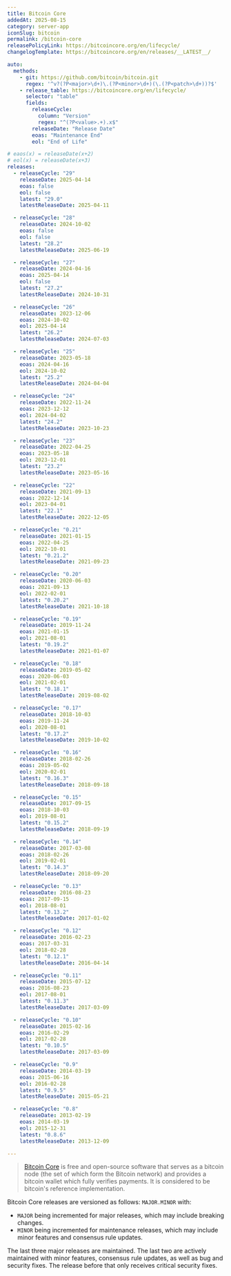 ```yaml
---
title: Bitcoin Core
addedAt: 2025-08-15
category: server-app
iconSlug: bitcoin
permalink: /bitcoin-core
releasePolicyLink: https://bitcoincore.org/en/lifecycle/
changelogTemplate: https://bitcoincore.org/en/releases/__LATEST__/

auto:
  methods:
    - git: https://github.com/bitcoin/bitcoin.git
      regex: '^v?(?P<major>\d+)\.(?P<minor>\d+)(\.(?P<patch>\d+))?$'
    - release_table: https://bitcoincore.org/en/lifecycle/
      selector: "table"
      fields:
        releaseCycle:
          column: "Version"
          regex: "^(?P<value>.+).x$"
        releaseDate: "Release Date"
        eoas: "Maintenance End"
        eol: "End of Life"

# eaos(x) = releaseDate(x+2)
# eol(x) = releaseDate(x+3)
releases:
  - releaseCycle: "29"
    releaseDate: 2025-04-14
    eoas: false
    eol: false
    latest: "29.0"
    latestReleaseDate: 2025-04-11

  - releaseCycle: "28"
    releaseDate: 2024-10-02
    eoas: false
    eol: false
    latest: "28.2"
    latestReleaseDate: 2025-06-19

  - releaseCycle: "27"
    releaseDate: 2024-04-16
    eoas: 2025-04-14
    eol: false
    latest: "27.2"
    latestReleaseDate: 2024-10-31

  - releaseCycle: "26"
    releaseDate: 2023-12-06
    eoas: 2024-10-02
    eol: 2025-04-14
    latest: "26.2"
    latestReleaseDate: 2024-07-03

  - releaseCycle: "25"
    releaseDate: 2023-05-18
    eoas: 2024-04-16
    eol: 2024-10-02
    latest: "25.2"
    latestReleaseDate: 2024-04-04

  - releaseCycle: "24"
    releaseDate: 2022-11-24
    eoas: 2023-12-12
    eol: 2024-04-02
    latest: "24.2"
    latestReleaseDate: 2023-10-23

  - releaseCycle: "23"
    releaseDate: 2022-04-25
    eoas: 2023-05-18
    eol: 2023-12-01
    latest: "23.2"
    latestReleaseDate: 2023-05-16

  - releaseCycle: "22"
    releaseDate: 2021-09-13
    eoas: 2022-12-14
    eol: 2023-04-01
    latest: "22.1"
    latestReleaseDate: 2022-12-05

  - releaseCycle: "0.21"
    releaseDate: 2021-01-15
    eoas: 2022-04-25
    eol: 2022-10-01
    latest: "0.21.2"
    latestReleaseDate: 2021-09-23

  - releaseCycle: "0.20"
    releaseDate: 2020-06-03
    eoas: 2021-09-13
    eol: 2022-02-01
    latest: "0.20.2"
    latestReleaseDate: 2021-10-18

  - releaseCycle: "0.19"
    releaseDate: 2019-11-24
    eoas: 2021-01-15
    eol: 2021-08-01
    latest: "0.19.2"
    latestReleaseDate: 2021-01-07

  - releaseCycle: "0.18"
    releaseDate: 2019-05-02
    eoas: 2020-06-03
    eol: 2021-02-01
    latest: "0.18.1"
    latestReleaseDate: 2019-08-02

  - releaseCycle: "0.17"
    releaseDate: 2018-10-03
    eoas: 2019-11-24
    eol: 2020-08-01
    latest: "0.17.2"
    latestReleaseDate: 2019-10-02

  - releaseCycle: "0.16"
    releaseDate: 2018-02-26
    eoas: 2019-05-02
    eol: 2020-02-01
    latest: "0.16.3"
    latestReleaseDate: 2018-09-18

  - releaseCycle: "0.15"
    releaseDate: 2017-09-15
    eoas: 2018-10-03
    eol: 2019-08-01
    latest: "0.15.2"
    latestReleaseDate: 2018-09-19

  - releaseCycle: "0.14"
    releaseDate: 2017-03-08
    eoas: 2018-02-26
    eol: 2019-02-01
    latest: "0.14.3"
    latestReleaseDate: 2018-09-20

  - releaseCycle: "0.13"
    releaseDate: 2016-08-23
    eoas: 2017-09-15
    eol: 2018-08-01
    latest: "0.13.2"
    latestReleaseDate: 2017-01-02

  - releaseCycle: "0.12"
    releaseDate: 2016-02-23
    eoas: 2017-03-31
    eol: 2018-02-28
    latest: "0.12.1"
    latestReleaseDate: 2016-04-14

  - releaseCycle: "0.11"
    releaseDate: 2015-07-12
    eoas: 2016-08-23
    eol: 2017-08-01
    latest: "0.11.3"
    latestReleaseDate: 2017-03-09

  - releaseCycle: "0.10"
    releaseDate: 2015-02-16
    eoas: 2016-02-29
    eol: 2017-02-28
    latest: "0.10.5"
    latestReleaseDate: 2017-03-09

  - releaseCycle: "0.9"
    releaseDate: 2014-03-19
    eoas: 2015-06-16
    eol: 2016-02-28
    latest: "0.9.5"
    latestReleaseDate: 2015-05-21

  - releaseCycle: "0.8"
    releaseDate: 2013-02-19
    eoas: 2014-03-19
    eol: 2015-12-31
    latest: "0.8.6"
    latestReleaseDate: 2013-12-09

---
```


> [Bitcoin Core](https://bitcoincore.org/) is free and open-source software that serves as a bitcoin node (the set of which form the Bitcoin network)
> and provides a bitcoin wallet which fully verifies payments.
> It is considered to be bitcoin's reference implementation.

Bitcoin Core releases are versioned as follows: `MAJOR.MINOR` with:

- `MAJOR` being incremented for major releases, which may include breaking changes.
- `MINOR` being incremented for maintenance releases, which may include minor features and consensus rule updates.

The last three major releases are maintained.
The last two are actively maintained with minor features, consensus rule updates, as well as bug and security fixes.
The release before that only receives critical security fixes.
